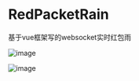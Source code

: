 # RedPacketRain
基于vue框架写的websocket实时红包雨

![image](https://github.com/qq5600218/RedPacketRain/blob/master/images/start.png)





![image](https://github.com/qq5600218/RedPacketRain/blob/master/images/before.png)
